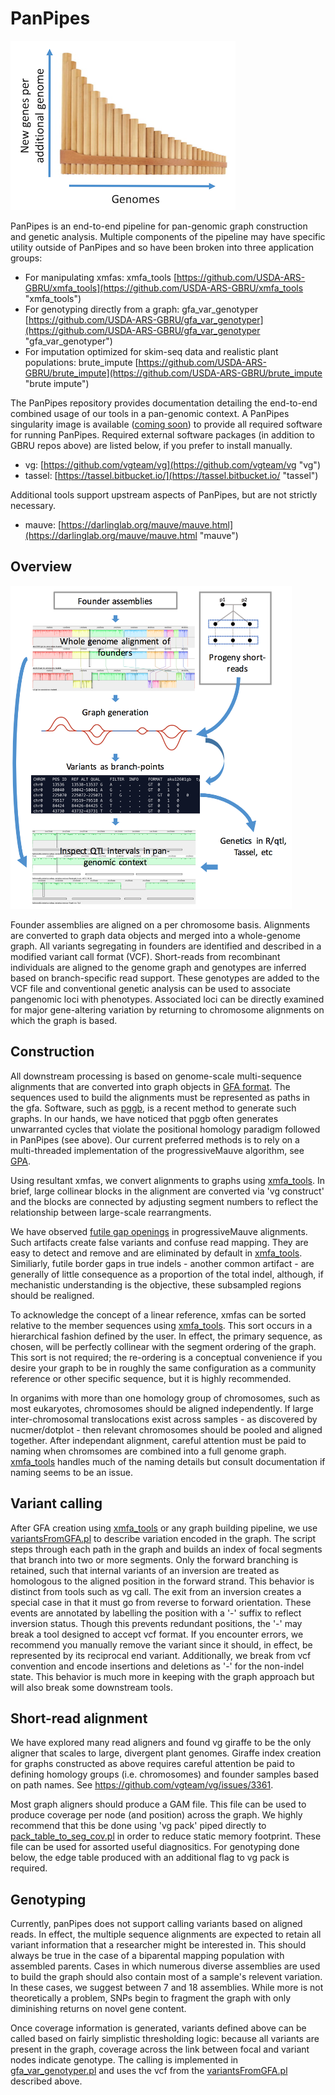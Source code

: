 # PanPipes
![PanPipes Logo](/pics/logo.png)

PanPipes is an end-to-end pipeline for pan-genomic graph construction and genetic analysis.  Multiple components of the pipeline may have specific utility outside of PanPipes and so have been broken into three application groups:

* For manipulating xmfas: xmfa_tools [https://github.com/USDA-ARS-GBRU/xmfa_tools](https://github.com/USDA-ARS-GBRU/xmfa_tools "xmfa_tools")
* For genotyping directly from a graph: gfa_var_genotyper [https://github.com/USDA-ARS-GBRU/gfa_var_genotyper](https://github.com/USDA-ARS-GBRU/gfa_var_genotyper "gfa_var_genotyper")
* For imputation optimized for skim-seq data and realistic plant populations: brute_impute [https://github.com/USDA-ARS-GBRU/brute_impute](https://github.com/USDA-ARS-GBRU/brute_impute "brute impute")


The PanPipes repository provides documentation detailing the end-to-end combined usage of our tools in a pan-genomic context. A PanPipes singularity image is available ([coming soon](https://github.com/USDA-ARS-GBRU/PanPipes/singularity/PanPipes.singularity "PanPipes singularity image")) to provide all required software for running PanPipes. Required external software packages (in addition to GBRU repos above) are listed below, if you prefer to install manually.

* vg: [https://github.com/vgteam/vg](https://github.com/vgteam/vg "vg")
* tassel: [https://tassel.bitbucket.io/](https://tassel.bitbucket.io/ "tassel")

Additional tools support upstream aspects of PanPipes, but are not strictly necessary.

* mauve: [https://darlinglab.org/mauve/mauve.html](https://darlinglab.org/mauve/mauve.html "mauve")

## Overview

<img src="/pics/workFlow.png" width=450>

Founder assemblies are aligned on a per chromosome basis.  Alignments are converted to graph data objects and merged into a whole-genome graph.  All variants segregating in founders are identified and described in a modified variant call format (VCF).  Short-reads from recombinant individuals are aligned to the genome graph and genotypes are inferred based on branch-specific read support.  These genotypes are added to the VCF file and conventional genetic analysis can be used to associate pangenomic loci with phenotypes.  Associated loci can be directly examined for major gene-altering variation by returning to chromosome alignments on which the graph is based.

## Construction

All downstream processing is based on genome-scale multi-sequence alignments that are converted into graph objects in [GFA format](https://github.com/GFA-spec/GFA-spec/blob/master/GFA1.md).  The sequences used to build the alignments must be represented as paths in the gfa.  Software, such as [pggb](https://github.com/pangenome/pggb), is a recent method to generate such graphs.  In our hands, we have noticed that pggb often generates unwarranted cycles that violate the positional homology paradigm followed in PanPipes (see above).  Our current preferred methods is to rely on a multi-threaded implementation of the progressiveMauve algorithm, see [GPA](https://academic.oup.com/bioinformatics/article/35/14/i71/5529231).  

Using resultant xmfas, we convert alignments to graphs using [xmfa_tools](https://github.com/brianabernathy/xmfa_tools).  In brief, large collinear blocks in the alignment are converted via 'vg construct' and the blocks are connected by adjusting segment numbers to reflect the relationship between large-scale rearrangments.  

We have observed [futile gap openings](https://github.com/koadman/mauve/issues/2) in progressiveMauve alignments.  Such artifacts create false variants and confuse read mapping.  They are easy to detect and remove and are eliminated by default in [xmfa_tools](https://github.com/brianabernathy/xmfa_tools). Similiarly, futile border gaps in true indels - another common artifact - are generally of little consequence as a proportion of the total indel, although, if mechanistic understanding is the objective, these subsampled regions should be realigned.

To acknowledge the concept of a linear reference, xmfas can be sorted relative to the member sequences using [xmfa_tools](https://github.com/brianabernathy/xmfa_tools).  This sort occurs in a hierarchical fashion defined by the user.  In effect, the primary sequence, as chosen, will be perfectly collinear with the segment ordering of the graph.  This sort is not required; the re-ordering is a conceptual convenience if you desire your graph to be in roughly the same configuration as a community reference or other specific sequence, but it is highly recommended.

In organims with more than one homology group of chromosomes, such as most eukaryotes, chromosomes should be aligned independently.  If large inter-chromosomal translocations exist across samples - as discovered by nucmer/dotplot - then relevant chromosomes should be pooled and aligned together.  After independant alignment, careful attention must be paid to naming when chromsomes are combined into a full genome graph.  [xmfa_tools](https://github.com/brianabernathy/xmfa_tools) handles much of the naming details but consult documentation if naming seems to be an issue.

## Variant calling

After GFA creation using [xmfa_tools](https://github.com/brianabernathy/xmfa_tools) or any graph building pipeline,  we use [variantsFromGFA.pl](https://github.com/USDA-ARS-GBRU/PanPipes/blob/main/scripts/variantsFromGFA.pl) to describe variation encoded in the graph.  The script steps through each path in the graph and builds an index of focal segments that branch into two or more segments.  Only the forward branching is retained, such that internal variants of an inversion are treated as homologous to the aligned position in the forward strand.  This behavior is distinct from tools such as vg call.  The exit from an inversion creates a special case in that it must go from reverse to forward orientation.  These events are annotated by labelling the position with a '-' suffix to reflect inversion status.  Though this prevents redundant positions, the '-' may break a tool designed to accept vcf format.  If you encounter errors, we recommend you manually remove the variant since it should, in effect, be represented by its reciprocal end variant.  Additionally, we break from vcf convention and encode insertions and deletions as '-' for the non-indel state.  This behavior is much more in keeping with the graph approach but will also break some downstream tools. 

## Short-read alignment

We have explored many read aligners and found vg giraffe to be the only aligner that scales to large, divergent plant genomes.  Giraffe index creation for graphs constructed as above requires careful attention be paid to defining homology groups (i.e. chromosomes) and founder samples based on path names.  See https://github.com/vgteam/vg/issues/3361.

Most graph aligners should produce a GAM file.  This file can be used to produce coverage per node (and position) across the graph.  We highly recommend that this be done using 'vg pack' piped directly to [pack_table_to_seg_cov.pl](https://github.com/brianabernathy/gfa_var_genotyper/blob/main/pack_table_to_seg_cov.pl) in order to reduce static memory footprint.  These file can be used for assorted useful diagnositics.  For genotyping done below, the edge table produced with an additional flag to vg pack is required.  

## Genotyping

Currently, panPipes does not support calling variants based on aligned reads.  In effect, the multiple sequence alignments are expected to retain all variant information that a researcher might be interested in.  This should always be true in the case of a biparental mapping population with assembled parents.  Cases in which numerous diverse assemblies are used to build the graph should also contain most of a sample's relevent variation.  In these cases, we suggest between 7 and 18 assemblies.  While more is not theoretically a problem, SNPs begin to fragment the graph with only diminishing returns on novel gene content. 

Once coverage information is generated, variants defined above can be called based on fairly simplistic thresholding logic: because all variants are present in the graph, coverage across the link between focal and variant nodes indicate genotype. The calling is implemented in [gfa_var_genotyper.pl](https://github.com/brianabernathy/gfa_var_genotyper/blob/main/gfa_var_genotyper.pl) and uses the vcf from the [variantsFromGFA.pl](https://github.com/USDA-ARS-GBRU/PanPipes/blob/main/scripts/variantsFromGFA.pl) described above.
